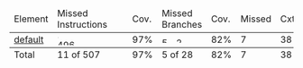 <table class="coverage" cellspacing="0" id="coveragetable">
  <thead>
    <tr>
      <td class="sortable" id="a" onclick="toggleSort(this)">Element</td>
      <td class="down sortable bar" id="b" onclick="toggleSort(this)">Missed Instructions</td>
      <td class="sortable ctr2" id="c" onclick="toggleSort(this)">Cov.</td>
      <td class="sortable bar" id="d" onclick="toggleSort(this)">Missed Branches</td>
      <td class="sortable ctr2" id="e" onclick="toggleSort(this)">Cov.</td>
      <td class="sortable ctr1" id="f" onclick="toggleSort(this)">Missed</td>
      <td class="sortable ctr2" id="g" onclick="toggleSort(this)">Cxty</td>
      <td class="sortable ctr1" id="h" onclick="toggleSort(this)">Missed</td>
      <td class="sortable ctr2" id="i" onclick="toggleSort(this)">Lines</td>
      <td class="sortable ctr1" id="j" onclick="toggleSort(this)">Missed</td>
      <td class="sortable ctr2" id="k" onclick="toggleSort(this)">Methods</td>
      <td class="sortable ctr1" id="l" onclick="toggleSort(this)">Missed</td>
      <td class="sortable ctr2" id="m" onclick="toggleSort(this)">Classes</td>
    </tr>
  </thead>
  <tfoot>
    <tr>
      <td>Total</td>
      <td class="bar">11 of 507</td>
      <td class="ctr2">97%</td>
      <td class="bar">5 of 28</td>
      <td class="ctr2">82%</td>
      <td class="ctr1">7</td>
      <td class="ctr2">38</td>
      <td class="ctr1">2</td>
      <td class="ctr2">87</td>
      <td class="ctr1">2</td>
      <td class="ctr2">24</td>
      <td class="ctr1">0</td>
      <td class="ctr2">7</td>
    </tr>
  </tfoot>
  <tbody>
    <tr>
      <td id="a0">
        <a href="default/index.html" class="el_package">default</a>
      </td>
      <td class="bar" id="b0">
        <img src="" width="2" height="10" title="11" alt="11">
        <img src="" width="117" height="10" title="496" alt="496">
      </td>
      <td class="ctr2" id="c0">97%</td>
      <td class="bar" id="d0">
        <img src="" width="21" height="10" title="5" alt="5">
        <img src="" height="10" title="23" alt="23">
      </td>
      <td class="ctr2" id="e0">82%</td>
      <td class="ctr1" id="f0">7</td>
      <td class="ctr2" id="g0">38</td>
      <td class="ctr1" id="h0">2</td>
      <td class="ctr2" id="i0">87</td>
      <td class="ctr1" id="j0">2</td>
      <td class="ctr2" id="k0">24</td>
      <td class="ctr1" id="l0">0</td>
      <td class="ctr2" id="m0">7</td>
    </tr>
  </tbody>
</table>

